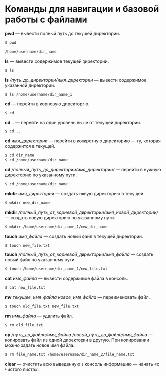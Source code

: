 # Команды для навигации и базовой работы с файлами
**pwd** — вывести полный путь до текущей директории.
```bash
$ pwd

/home/username/dir_name
```

**ls** — вывести содержимое текущей директории.
```bash
$ ls
```

**ls** */путь_до_директории/имя_директории* — вывести содержимое указанной директории.
```bash
$ ls /home/username/dir_name_1
```

**cd** — перейти в корневую директорию.
```bash
$ cd
```

**cd** *..* — перейти на один уровень выше от текущей директории.
```bash
$ cd ..
```

**cd** *имя_директории* — перейти в конкретную директорию — ту, которая содержится в текущей.
```bash
$ cd dir_name
$ cd /home/username/dir_name
```

**cd** */полный_путь_до_директории/имя_директории/* — перейти в нужную директорию по указанному пути.
```bash
$ cd /home/username/dir_name
```

**mkdir** *имя_директории* — создать новую директорию в текущей.
```bash
$ mkdir new_dir_name
```

**mkdir** */полный_путь_от_корневой_директории/имя_новой_директории/* — создать новую директорию по указанному пути.
```bash
$ mkdir /home/username/dir_name_1/new_dir_name
```

**touch** *имя_файла* — создать новый файл в текущей директории.
```bash
$ touch new_file.txt
```

**touch** */полный_путь_от_корневой_директории/имя_файла* — создать новый файл по указанному пути.
```bash
$ touch /home/username/dir_name_1/new_file.txt
```

**cat** *имя_файла* — вывести содержимое файла в консоль.
```bash
$ cat new_file.txt
```

**mv** *текущее_имя_файла новое_имя_файла* — переименовать файл.
```bash
$ touch old_file.txt new_file.txt
```

**rm** *имя_файла* — удалить файл.
```bash
$ rm old_file.txt
```

**cp** */путь_до_файла/имя_файла /новый_путь_до_файла/имя_файла* — копировать файл из одной директории в другую. При копировании можно задать новое имя файла.
```bash
$ rm file_name.txt /home/username/dir_name_2/file_name.txt
```

**clear** — очистить всю выведенную в консоль информацию — начать «с чистого листа».
